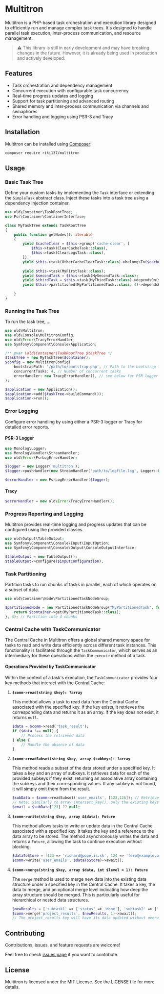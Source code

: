 # Multitron

Multitron is a PHP-based task orchestration and execution library designed to efficiently run and manage complex task trees. 
It's designed to handle parallel task execution, inter-process communication, and resource management.

> ⚠️ This library is still in early development and may have breaking changes in the future.
> However, it is already being used in production and actively developed.

## Features

- Task orchestration and dependency management
- Concurrent execution with configurable task concurrency
- Real-time progress updates and logging
- Support for task partitioning and advanced routing
- Shared memory and inter-process communication via channels and semaphores
- Error handling and logging using PSR-3 and Tracy

## Installation

Multitron can be installed using [Composer](https://getcomposer.org/):

```sh
composer require riki137/multitron
```

## Usage

### Basic Task Tree

Define your custom tasks by implementing the `Task` interface or extending the `SimpleTask` abstract class. Inject these tasks into a task tree using a dependency injection container.

```php
use old\Container\TaskRootTree;
use Psr\Container\ContainerInterface;

class MyTaskTree extends TaskRootTree
{
    public function getNodes(): iterable
    {
        yield $cacheClear = $this->group('cache-clear', [
            $this->task(ClearCacheTask::class),
            $this->task(ClearLogsTask::class),
        ]);
        yield $this->task(OtherCacheClearTask::class)->belongsTo($cacheClear);
        
        yield $this->task(MyFirstTask::class);
        yield $secondTask = $this->task(MySecondTask::class);
        yield $thirdTask = $this->task(MyThirdTask::class)->dependsOn($secondTask);
        yield $this->partitioned(MyPartitionedTask::class, 4)->dependsOn($thirdTask, $cacheClear);
        
    }
}
```

### Running the Task Tree

To run the task tree, ...

```php
use old\Multitron;
use old\Console\MultitronConfig;
use old\Error\TracyErrorHandler;
use Symfony\Component\Console\Application;

/** @var \old\Container\TaskRootTree $taskTree */
$taskTree = new MyTaskTree($container);
$config = new MultitronConfig(
    bootstrapPath: '/path/to/bootstrap.php', // Path to the bootstrap file that returns an instance of a PSR container or Nette Container
    concurrentTasks: 4, // Number of concurrent tasks
    errorHandler: new TracyErrorHandler(), // see below for PSR logger
);

$application = new Application();
$application->add($taskTree->buildCommand());
$application->run();
```

### Error Logging

Configure error handling by using either a PSR-3 logger or Tracy for detailed error reports.

#### PSR-3 Logger

```php
use Monolog\Logger;
use Monolog\Handler\StreamHandler;
use old\Error\PsrLogErrorHandler;

$logger = new Logger('multitron');
$logger->pushHandler(new StreamHandler('path/to/logfile.log', Logger::ERROR));

$errorHandler = new PsrLogErrorHandler($logger);
```

#### Tracy

```php
$errorHandler = new old\Error\TracyErrorHandler();
```

### Progress Reporting and Logging

Multitron provides real-time logging and progress updates that can be configured using the provided classes.

```php
use old\Output\TableOutput;
use Symfony\Component\Console\Input\InputOption;
use Symfony\Component\Console\Output\ConsoleOutputInterface;

$tableOutput = new TableOutput();
$tableOutput->configure($inputConfiguration);
```

### Task Partitioning

Partition tasks to run chunks of tasks in parallel, each of which operates on a subset of data.

```php
use old\Container\Node\PartitionedTaskNodeGroup;

$partitionedNode = new PartitionedTaskNodeGroup("MyPartitionedTask", function() use ($container) {
    return $container->get(MyPartitionedTask::class);
}, 4); // Partition into 4 chunks
```

### Central Cache with TaskCommunicator

The Central Cache in Multitron offers a global shared memory space for tasks to read and write data efficiently across different task instances. 
This functionality is facilitated through the `TaskCommunicator`, which serves as an intermediary for these operations within the `execute` method of a task.

#### Operations Provided by TaskCommunicator

Within the context of a task's execution, the `TaskCommunicator` provides four key methods that interact with the Central Cache:

1. **`$comm->read(string $key): ?array`**

   This method allows a task to read data from the Central Cache associated with the specified key. If the key exists, it retrieves the corresponding data and returns it as an array. If the key does not exist, it returns `null`.

   ```php
   $data = $comm->read('task_result');
   if ($data !== null) {
       // Process the retrieved data
   } else {
       // Handle the absence of data
   }
   ```

2. **`$comm->readSubset(string $key, array $subkeys): ?array`**

   This method reads a subset of the data stored under a specified key. 
   It takes a key and an array of subkeys. 
   It retrieves data for each of the provided subkeys if they exist, returning an associative array containing the subkeys and their corresponding values. 
   If any subkey is not found, it will simply omit them from the result.

   ```php
   $subData = $comm->readSubset('user_emails', [123,126]); // Retrieve emails for user IDs 123 and 126
   // Note: Similarly to array_intersect_key(), only the existing keys are returned
   $email = $subData[123] ?? null;
   ```

3. **`$comm->write(string $key, array &$data): Future`**

   This method allows tasks to write or update data in the Central Cache associated with a specified key. It takes the key and a reference to the data array to be stored. The method asynchronously writes the data and returns a `Future`, allowing the task to continue execution without blocking.

   ```php
   $dataToStore = [123 => 'richard@popelis.sk', 124 => 'fero@example.org'];
   $comm->write('user_emails', $dataToStore)->await();
   ```

4. **`$comm->merge(string $key, array $data, int $level = 1): Future`**

   The `merge` method is used to merge new data into the existing data structure under a specified key in the Central Cache. It takes a key, the data to merge, and an optional merge level indicating how deep the array structure should be merged. This is particularly useful for hierarchical or nested data structures.

   ```php
   $newResults = ['subtask1' => ['status' => 'done'], 'subtask2' => ['status' => 'pending']];
   $comm->merge('project_results', $newResults, 1)->await();
   // The project_results key will have its data updated without overwriting existing entries
   ```

## Contributing

Contributions, issues, and feature requests are welcome!

Feel free to check [issues page](https://github.com/riki137/multitron/issues) if you want to contribute.

## License

Multitron is licensed under the MIT License. See the LICENSE file for more details.
